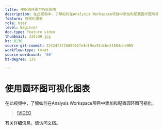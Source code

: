 ```yaml
---
title: 使用圆环图可视化图表
description: 在此视频中，了解如何在Analysis Workspace项目中添加和配置圆环图可视化。
feature: 可视化图表
role: User
level: Beginner
doc-type: feature video
thumbnail: 334309.jpg
kt: 8130
source-git-commit: 32424f3f2b05952fe4df9ea91dcbe51684cee905
workflow-type: tm+mt
source-wordcount: '60'
ht-degree: 13%

---
```



# 使用圆环图可视化图表

在此视频中，了解如何在Analysis Workspace项目中添加和配置圆环图可视化。

>[!VIDEO](https://video.tv.adobe.com/v/334309/?quality=12&learn=on)

有关详细信息，请访问[文档](https://experienceleague.adobe.com/docs/analytics/analyze/analysis-workspace/visualizations/donut.html?lang=en)。
